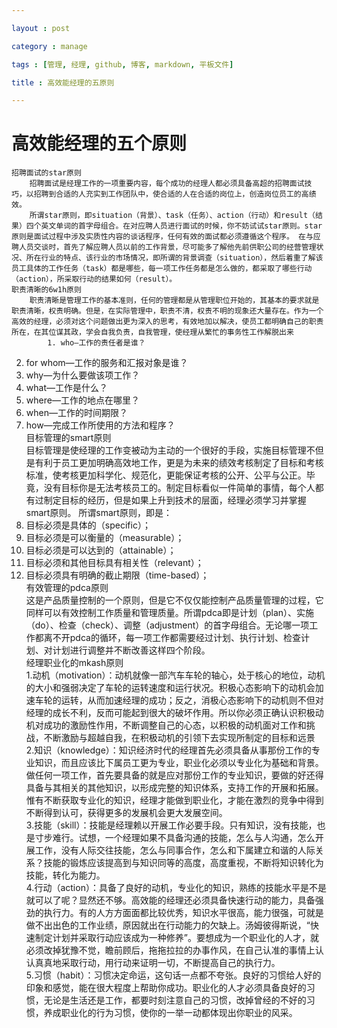 ```yaml
---

layout : post

category : manage

tags : [管理, 经理, github, 博客, markdown, 平板文件]

title : 高效能经理的五原则

---
```


# 高效能经理的五个原则
    招聘面试的star原则  
        招聘面试是经理工作的一项重要内容，每个成功的经理人都必须具备高超的招聘面试技巧，以招聘到合适的人充实到工作团队中，使合适的人在合适的岗位上，创造岗位员工的高绩效。  
        所谓star原则，即situation（背景）、task（任务）、action（行动）和result（结果）四个英文单词的首字母组合。在对应聘人员进行面试的时候，你不妨试试star原则。star原则是面试过程中涉及实质性内容的谈话程序，任何有效的面试都必须遵循这个程序。 在与应聘人员交谈时，首先了解应聘人员以前的工作背景，尽可能多了解他先前供职公司的经营管理状况、所在行业的特点、该行业的市场情况，即所谓的背景调查（situation），然后着重了解该员工具体的工作任务（task）都是哪些，每一项工作任务都是怎么做的，都采取了哪些行动（action），所采取行动的结果如何（result）。  
    职责清晰的6w1h原则  
        职责清晰是管理工作的基本准则，任何的管理都是从管理职位开始的，其基本的要求就是职责清晰，权责明确。但是，在实际管理中，职责不清，权责不明的现象还大量存在。作为一个高效的经理，必须对这个问题做出更为深入的思考，有效地加以解决，使员工都明确自己的职责所在，在其位谋其政，学会自我负责，自我管理，使经理从繁忙的事务性工作解脱出来
            1. who—工作的责任者是谁？ 
2. for whom—工作的服务和汇报对象是谁？
 3. why—为什么要做该项工作？
 4. what—工作是什么？ 
5. where—工作的地点在哪里？ 
6. when—工作的时间期限？
 7. how—完成工作所使用的方法和程序？  
    目标管理的smart原则  
        目标管理是使经理的工作变被动为主动的一个很好的手段，实施目标管理不但是有利于员工更加明确高效地工作，更是为未来的绩效考核制定了目标和考核标准，使考核更加科学化、规范化，更能保证考核的公开、公平与公正。毕竟，没有目标你是无法考核员工的。制定目标看似一件简单的事情，每个人都有过制定目标的经历，但是如果上升到技术的层面，经理必须学习并掌握smart原则。
            所谓smart原则，即是：
1. 目标必须是具体的（specific）； 
2. 目标必须是可以衡量的（measurable）；
 3. 目标必须是可以达到的（attainable）； 
4. 目标必须和其他目标具有相关性（relevant）； 
5. 目标必须具有明确的截止期限（time-based）；  
    有效管理的pdca原则  
        这是产品质量控制的一个原则，但是它不仅仅能控制产品质量管理的过程，它同样可以有效控制工作质量和管理质量。所谓pdca即是计划（plan）、实施（do）、检查（check）、调整（adjustment）的首字母组合。无论哪一项工作都离不开pdca的循环，每一项工作都需要经过计划、执行计划、检查计划、对计划进行调整并不断改善这样四个阶段。  
    经理职业化的mkash原则  
        1.动机（motivation）：动机就像一部汽车车轮的轴心，处于核心的地位，动机的大小和强弱决定了车轮的运转速度和运行状况。积极心态影响下的动机会加速车轮的运转，从而加速经理的成功；反之，消极心态影响下的动机则不但对经理的成长不利，反而可能起到很大的破坏作用。所以你必须正确认识积极动机对成功的激励性作用，不断调整自己的心态，以积极的动机面对工作和挑战，不断激励与超越自我，在积极动机的引领下去实现所制定的目标和远景  
        2.知识（knowledge）：知识经济时代的经理首先必须具备从事那份工作的专业知识，而且应该比下属员工更为专业，职业化必须以专业化为基础和背景。做任何一项工作，首先要具备的就是应对那份工作的专业知识，要做的好还得具备与其相关的其他知识，以形成完整的知识体系，支持工作的开展和拓展。惟有不断获取专业化的知识，经理才能做到职业化，才能在激烈的竞争中得到不断得到认可，获得更多的发展机会更大发展空间。  
        3.技能（skill）：技能是经理赖以开展工作必要手段。只有知识，没有技能，也是寸步难行。试想，一个经理如果不具备沟通的技能，怎么与人沟通，怎么开展工作，没有人际交往技能，怎么与同事合作，怎么和下属建立和谐的人际关系？技能的锻炼应该提高到与知识同等的高度，高度重视，不断将知识转化为技能，转化为能力。  
        4.行动（action）：具备了良好的动机，专业化的知识，熟练的技能水平是不是就可以了呢？显然还不够。高效能的经理还必须具备快速行动的能力，具备强劲的执行力。有的人方方面面都比较优秀，知识水平很高，能力很强，可就是做不出出色的工作业绩，原因就出在行动能力的欠缺上。汤姆彼得斯说，“快速制定计划并采取行动应该成为一种修养”。要想成为一个职业化的人才，就必须改掉犹豫不觉，瞻前顾后，拖拖拉拉的办事作风，在自己认准的事情上认认真真地采取行动，用行动来证明一切，不断提高自己的执行力。  
        5.习惯（habit）：习惯决定命运，这句话一点都不夸张。良好的习惯给人好的印象和感觉，能在很大程度上帮助你成功。职业化的人才必须具备良好的习惯，无论是生活还是工作，都要时刻注意自己的习惯，改掉曾经的不好的习惯，养成职业化的行为习惯，使你的一举一动都体现出你职业的风采。  
